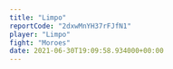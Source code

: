 ```yaml
---
title: "Limpo"
reportCode: "2dxwMnYH37rFJfN1"
player: "Limpo"
fight: "Moroes"
date: 2021-06-30T19:09:58.934000+00:00
---
```

